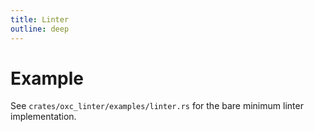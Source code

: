 ```yaml
---
title: Linter
outline: deep
---
```


# Example

See `crates/oxc_linter/examples/linter.rs` for the bare minimum linter implementation.
